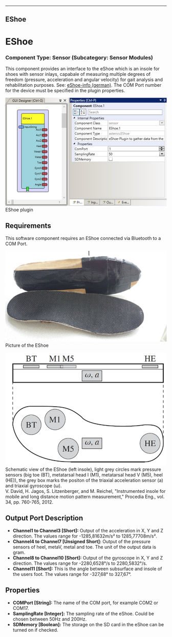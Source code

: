   
---
EShoe
---

# EShoe

### Component Type: Sensor (Subcategory: Sensor Modules)

This component provides an interface to the eShoe which is an insole for shoes with sensor inlays, capabale of measuring multiple degrees of freedom (pressure, acceleration and angular velocity) for gait analysis and rehabilitation purposes. See: [eShoe-info (german)](http://deutsch.ceit.at/ceit-raltec/projekte/aal---eshoe). The COM Port number for the device must be specified in the plugin properties.

![Screenshot: EShoe plugin](img/eShoe.jpg "Screenshot: EShoe plugin")  
EShoe plugin

## Requirements

This software component requires an EShoe connected via Bluetooth to a COM Port.

![EShoe](img/eShoe_picture.jpg "EShoe")  
Picture of the EShoe

![Schematic of the EShoe](img/eShoe_schematic.jpg "Schematic of the EShoe")  
Schematic view of the EShoe (left insole), light grey circles mark pressure sensors (big toe (BT), metatarsal head I (M1), metatarsal head V (M5), heel (HE)), the grey box marks the positon of the triaxial acceleration sensor (a) and triaxial gyroscope (ω).  
V. David, H. Jagos, S. Litzenberger, and M. Reichel, "Instrumented insole for mobile and long distance motion pattern measurement," Procedia Eng., vol. 34, pp. 760-765, 2012.

## Output Port Description

*   **Channel1 to Channel3 \[Short\]:** Output of the acceleration in X, Y and Z direction. The values range for -1285,81632m/s² to 1285,77708m/s².
*   **Channel4 to Channel7 \[Unsigned Short\]:** Output of the pressure sensors of heel, metaV, metaI and toe. The unit of the output data is gram.
*   **Channel8 to Channel10 \[Short\]:** Output of the gyroscope in X, Y and Z direction. The values range for -2280,6528°/s to 2280,5832°/s.
*   **Channel11 \[Short\]:** This is the angle between subsurface and insole of the users foot. The values range for -327,68° to 327,67°.

## Properties

*   **COMPort \[String\]:** The name of the COM port, for example COM2 or COM17.
*   **SamplingRate \[Integer\]:** The sampling rate of the eShoe. Could be chosen between 50Hz and 200Hz.
*   **SDMemory \[Boolean\]:** The storage on the SD card in the eShoe can be turned on if checked.